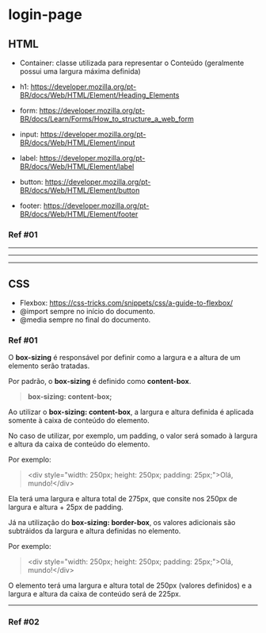 # login-page

## HTML

- Container: classe utilizada para representar o Conteúdo (geralmente possui uma largura máxima definida)

- h1:  https://developer.mozilla.org/pt-BR/docs/Web/HTML/Element/Heading_Elements

- form: https://developer.mozilla.org/pt-BR/docs/Learn/Forms/How_to_structure_a_web_form

- input: https://developer.mozilla.org/pt-BR/docs/Web/HTML/Element/input

- label: https://developer.mozilla.org/pt-BR/docs/Web/HTML/Element/label

- button: https://developer.mozilla.org/pt-BR/docs/Web/HTML/Element/button

- footer: https://developer.mozilla.org/pt-BR/docs/Web/HTML/Element/footer 

### Ref #01
___
___
___

## CSS

- Flexbox: https://css-tricks.com/snippets/css/a-guide-to-flexbox/
- @import sempre no início do documento.
- @media sempre no final do  documento.

### Ref #01
O **box-sizing** é responsável por definir como a largura e a altura de um elemento serão tratadas. 

Por padrão, o **box-sizing** é definido como **content-box**.

> **box-sizing: content-box;**

Ao utilizar o **box-sizing: content-box**, a largura e altura definida é aplicada somente à caixa de conteúdo do elemento.

No caso de utilizar, por exemplo, um padding, o valor será somado à largura e altura da caixa de conteúdo do elemento.

Por exemplo:

> &lt;div style="width: 250px; height: 250px; padding: 25px;"&gt;Olá, mundo!&lt;/div&gt;

Ela terá uma largura e altura total de 275px, que consite nos 250px de largura e altura + 25px de padding.


Já na utilização do **box-sizing: border-box**, os valores adicionais são subtráidos da largura e altura definidas no elemento.

Por exemplo:

> &lt;div style="width: 250px; height: 250px; padding: 25px;"&gt;Olá, mundo!&lt;/div&gt;


O elemento terá uma largura e altura total de 250px (valores definidos) e a largura e altura da caixa de conteúdo será de 225px.


___
### Ref #02

